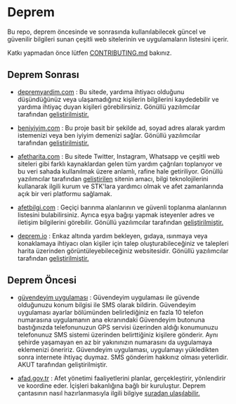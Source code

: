 # Deprem 

Bu repo, deprem öncesinde ve sonrasında kullanılabilecek güncel ve güvenilir bilgileri sunan çeşitli web sitelerinin ve uygulamaların listesini içerir.

Katkı yapmadan önce lütfen [CONTRIBUTING.md](https://github.com/devisasari/deprem/blob/main/CONTRIBUTING.md) bakınız.

## Deprem Sonrası

- [depremyardim.com](http://depremyardim.com) : Bu sitede, yardıma ihtiyacı olduğunu düşündüğünüz veya ulaşamadığınız kişilerin bilgilerini kaydedebilir ve yardıma ihtiyaç duyan kişileri görebilirsiniz. Gönüllü yazılımcılar tarafından [geliştirilmiştir.](https://github.com/acikkaynak)

- [beniyiyim.com](http://beniyiyim.com) : Bu proje basit bir şekilde ad, soyad adres alarak yardım istemenizi veya ben iyiyim demenizi sağlar. Gönüllü yazılımcılar tarafından [geliştirilmiştir.](https://github.com/acikkaynak)

- [afetharita.com](https://afetharita.com/) : Bu sitede Twitter, Instagram, Whatsapp ve çeşitli web siteleri gibi farklı kaynaklardan gelen tüm yardım çağrıları toplanıyor ve bu veri sahada kullanılmak üzere anlamlı, rafine hale getiriliyor. Gönüllü yazılımcılar tarafından [geliştirilen](https://github.com/acikkaynak) sitenin amacı, bilgi teknolojilerini kullanarak ilgili kurum ve STK'lara yardımcı olmak ve afet zamanlarında açık bir veri platformu sağlamak. 

- [afetbilgi.com](https://www.afetbilgi.com/) : Geçiçi barınma alanlarının ve güvenli toplanma alanlarının listesini bulabilirsiniz. Ayrıca eşya bağışı yapmak isteyenler adres ve iletişim bilgilerini görebilir. Gönüllü yazılımcılar tarafından [geliştirilmiştir.](https://twitter.com/Keleesssss/status/1622855716410204160)

- [deprem.io](https://www.deprem.io/) : Enkaz altında yardım bekleyen, gıdaya, ısınmaya veya konaklamaya ihtiyacı olan kişiler için talep oluşturabileceğiniz ve talepleri harita üzerinden görüntüleyebileceğiniz websitesidir. Gönüllü yazılımcılar tarafından [geliştirilmiştir.](https://github.com/acikkaynak)

## Deprem Öncesi

- [güvendeyim uygulaması](https://www.akut.org.tr/guvendeyim) : Güvendeyim uygulaması ile güvende olduğunuzu konum bilgisi ile SMS olarak bildirin. Güvendeyim uygulaması ayarlar bölümünden belirlediğiniz en fazla 10 telefon numarasına uygulamanın ana ekranındaki Güvendeyim butonuna bastığınızda telefonunuzun GPS servisi üzerinden aldığı konumunuzu telefonunuz SMS sistemi üzerinden belirttiğiniz kişilere gönderir. Aynı şehirde yaşamayan en az bir yakınınızın numarasını da uygulamaya eklemenizi öneririz. Güvendeyim uygulaması, uygulamayı yükledikten sonra internete ihtiyaç duymaz. SMS gönderim hakkınız olması yeterlidir. AKUT tarafından geliştirilmiştir.

- [afad.gov.tr](https://www.afad.gov.tr/) : Afet yönetimi faaliyetlerini planlar, gerçekleştirir, yönlendirir ve koordine eder. İçişleri bakanlığına bağlı bir kuruluştur. Deprem çantasının nasıl hazırlanmasıyla ilgili bilgiye [şuradan ulaşılabilir.](https://www.afad.gov.tr/afet-ve-acil-durum-cantasi-nasil-hazirlanmali) 

